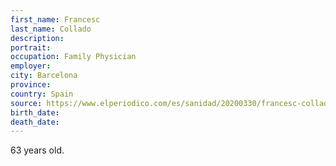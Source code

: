 ```yaml
---
first_name: Francesc
last_name: Collado
description: 
portrait: 
occupation: Family Physician
employer: 
city: Barcelona
province: 
country: Spain
source: https://www.elperiodico.com/es/sanidad/20200330/francesc-collado-primer-medico-familia-muerto-por-covid-19-en-catalunya-7910559
birth_date: 
death_date: 
---
```


63 years old.